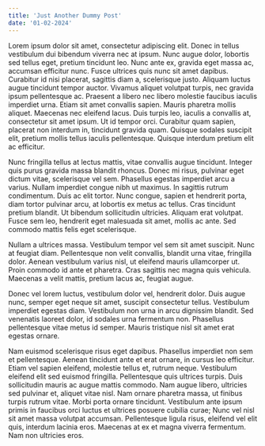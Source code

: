 ```yaml
---
title: 'Just Another Dummy Post'
date: '01-02-2024'
---
```


Lorem ipsum dolor sit amet, consectetur adipiscing elit. Donec in tellus vestibulum dui bibendum viverra nec at ipsum. Nunc augue dolor, lobortis sed tellus eget, pretium tincidunt leo. Nunc ante ex, gravida eget massa ac, accumsan efficitur nunc. Fusce ultrices quis nunc sit amet dapibus. Curabitur id nisi placerat, sagittis diam a, scelerisque justo. Aliquam luctus augue tincidunt tempor auctor. Vivamus aliquet volutpat turpis, nec gravida ipsum pellentesque ac. Praesent a libero nec libero molestie faucibus iaculis imperdiet urna. Etiam sit amet convallis sapien. Mauris pharetra mollis aliquet. Maecenas nec eleifend lacus. Duis turpis leo, iaculis a convallis at, consectetur sit amet ipsum. Ut id tempor orci. Curabitur quam sapien, placerat non interdum in, tincidunt gravida quam. Quisque sodales suscipit elit, pretium mollis tellus iaculis pellentesque. Quisque interdum pretium elit ac efficitur.

Nunc fringilla tellus at lectus mattis, vitae convallis augue tincidunt. Integer quis purus gravida massa blandit rhoncus. Donec mi risus, pulvinar eget dictum vitae, scelerisque vel sem. Phasellus egestas imperdiet arcu a varius. Nullam imperdiet congue nibh ut maximus. In sagittis rutrum condimentum. Duis ac elit tortor. Nunc congue, sapien et hendrerit porta, diam tortor pulvinar arcu, at lobortis ex metus ac tellus. Cras tincidunt pretium blandit. Ut bibendum sollicitudin ultricies. Aliquam erat volutpat. Fusce sem leo, hendrerit eget malesuada sit amet, mollis ac ante. Sed commodo mattis felis eget scelerisque.

Nullam a ultrices massa. Vestibulum tempor vel sem sit amet suscipit. Nunc at feugiat diam. Pellentesque non velit convallis, blandit urna vitae, fringilla dolor. Aenean vestibulum varius nisl, ut eleifend mauris ullamcorper ut. Proin commodo id ante et pharetra. Cras sagittis nec magna quis vehicula. Maecenas a velit mattis, pretium lacus ac, feugiat augue.

Donec vel lorem luctus, vestibulum dolor vel, hendrerit dolor. Duis augue nunc, semper eget neque sit amet, suscipit consectetur tellus. Vestibulum imperdiet egestas diam. Vestibulum non urna in arcu dignissim blandit. Sed venenatis laoreet dolor, id sodales urna fermentum non. Phasellus pellentesque vitae metus id semper. Mauris tristique nisl sit amet erat egestas ornare.

Nam euismod scelerisque risus eget dapibus. Phasellus imperdiet non sem et pellentesque. Aenean tincidunt ante et erat ornare, in cursus leo efficitur. Etiam vel sapien eleifend, molestie tellus et, rutrum neque. Vestibulum eleifend elit sed euismod fringilla. Pellentesque quis ultrices turpis. Duis sollicitudin mauris ac augue mattis commodo. Nam augue libero, ultricies sed pulvinar et, aliquet vitae nisl. Nam ornare pharetra massa, ut finibus turpis rutrum vitae. Morbi porta ornare tincidunt. Vestibulum ante ipsum primis in faucibus orci luctus et ultrices posuere cubilia curae; Nunc vel nisl sit amet massa volutpat accumsan. Pellentesque ligula risus, eleifend vel elit quis, interdum lacinia eros. Maecenas at ex et magna viverra fermentum. Nam non ultricies eros.
